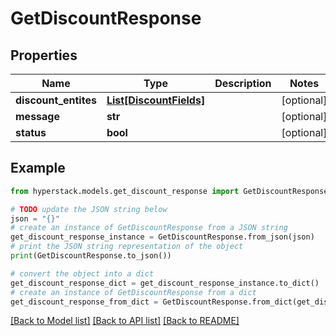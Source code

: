 # GetDiscountResponse


## Properties

Name | Type | Description | Notes
------------ | ------------- | ------------- | -------------
**discount_entites** | [**List[DiscountFields]**](DiscountFields.md) |  | [optional] 
**message** | **str** |  | [optional] 
**status** | **bool** |  | [optional] 

## Example

```python
from hyperstack.models.get_discount_response import GetDiscountResponse

# TODO update the JSON string below
json = "{}"
# create an instance of GetDiscountResponse from a JSON string
get_discount_response_instance = GetDiscountResponse.from_json(json)
# print the JSON string representation of the object
print(GetDiscountResponse.to_json())

# convert the object into a dict
get_discount_response_dict = get_discount_response_instance.to_dict()
# create an instance of GetDiscountResponse from a dict
get_discount_response_from_dict = GetDiscountResponse.from_dict(get_discount_response_dict)
```
[[Back to Model list]](../README.md#documentation-for-models) [[Back to API list]](../README.md#documentation-for-api-endpoints) [[Back to README]](../README.md)


